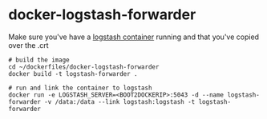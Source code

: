 docker-logstash-forwarder
=========================

Make sure you've have a [logstash container](http://github.com/roblayton/docker-logstash) running and that you've copied over the .crt

```
# build the image
cd ~/dockerfiles/docker-logstash-forwarder
docker build -t logstash-forwarder .

# run and link the container to logstash
docker run -e LOGSTASH_SERVER=<BOOT2DOCKERIP>:5043 -d --name logstash-forwarder -v /data:/data --link logstash:logstash -t logstash-forwarder
```
